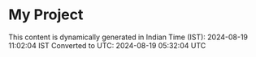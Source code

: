 # My Project

This content is dynamically generated in Indian Time (IST): 2024-08-19 11:02:04 IST
Converted to UTC: 2024-08-19 05:32:04 UTC
